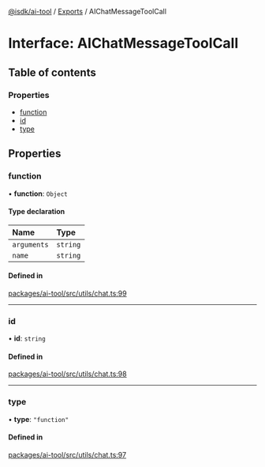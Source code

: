 [@isdk/ai-tool](../README.md) / [Exports](../modules.md) / AIChatMessageToolCall

# Interface: AIChatMessageToolCall

## Table of contents

### Properties

- [function](AIChatMessageToolCall.md#function)
- [id](AIChatMessageToolCall.md#id)
- [type](AIChatMessageToolCall.md#type)

## Properties

### function

• **function**: `Object`

#### Type declaration

| Name | Type |
| :------ | :------ |
| `arguments` | `string` |
| `name` | `string` |

#### Defined in

[packages/ai-tool/src/utils/chat.ts:99](https://github.com/isdk/ai-tool.js/blob/c377a1408daee78a2484142b6d99ef7fbbec7c7c/src/utils/chat.ts#L99)

___

### id

• **id**: `string`

#### Defined in

[packages/ai-tool/src/utils/chat.ts:98](https://github.com/isdk/ai-tool.js/blob/c377a1408daee78a2484142b6d99ef7fbbec7c7c/src/utils/chat.ts#L98)

___

### type

• **type**: ``"function"``

#### Defined in

[packages/ai-tool/src/utils/chat.ts:97](https://github.com/isdk/ai-tool.js/blob/c377a1408daee78a2484142b6d99ef7fbbec7c7c/src/utils/chat.ts#L97)
